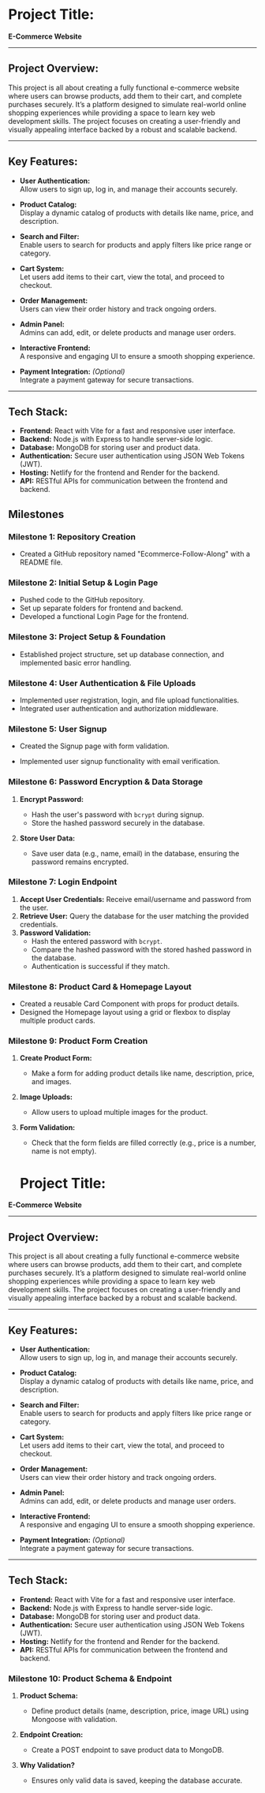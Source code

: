 # Project Title:  
**E-Commerce Website**

---

## Project Overview:  
This project is all about creating a fully functional e-commerce website where users can browse products, add them to their cart, and complete purchases securely. It’s a platform designed to simulate real-world online shopping experiences while providing a space to learn key web development skills. The project focuses on creating a user-friendly and visually appealing interface backed by a robust and scalable backend.

---

## Key Features:  

- **User Authentication:**  
  Allow users to sign up, log in, and manage their accounts securely.  

- **Product Catalog:**  
  Display a dynamic catalog of products with details like name, price, and description.  

- **Search and Filter:**  
  Enable users to search for products and apply filters like price range or category.  

- **Cart System:**  
  Let users add items to their cart, view the total, and proceed to checkout.  

- **Order Management:**  
  Users can view their order history and track ongoing orders.  

- **Admin Panel:**  
  Admins can add, edit, or delete products and manage user orders.  

- **Interactive Frontend:**  
  A responsive and engaging UI to ensure a smooth shopping experience.  

- **Payment Integration:** *(Optional)*  
  Integrate a payment gateway for secure transactions.  

---

## Tech Stack:  

- **Frontend:** React with Vite for a fast and responsive user interface.  
- **Backend:** Node.js with Express to handle server-side logic.  
- **Database:** MongoDB for storing user and product data.  
- **Authentication:** Secure user authentication using JSON Web Tokens (JWT).  
- **Hosting:** Netlify for the frontend and Render for the backend.  
- **API:** RESTful APIs for communication between the frontend and backend.  


## Milestones

### Milestone 1: Repository Creation

* Created a GitHub repository named "Ecommerce-Follow-Along" with a README file.

### Milestone 2: Initial Setup & Login Page

* Pushed code to the GitHub repository.
* Set up separate folders for frontend and backend.
* Developed a functional Login Page for the frontend.

### Milestone 3: Project Setup & Foundation

* Established project structure, set up database connection, and implemented basic error handling.

### Milestone 4: User Authentication & File Uploads

* Implemented user registration, login, and file upload functionalities.
* Integrated user authentication and authorization middleware.

### Milestone 5: User Signup

* Created the Signup page with form validation.

* Implemented user signup functionality with email verification.


### Milestone 6: Password Encryption & Data Storage

1. **Encrypt Password:**
    * Hash the user's password with `bcrypt` during signup.
    * Store the hashed password securely in the database.

2. **Store User Data:**
    * Save user data (e.g., name, email) in the database, ensuring the password remains encrypted.


### Milestone 7: Login Endpoint

1. **Accept User Credentials:** Receive email/username and password from the user.
2. **Retrieve User:** Query the database for the user matching the provided credentials.
3. **Password Validation:**
    * Hash the entered password with `bcrypt`.
    * Compare the hashed password with the stored hashed password in the database.
    * Authentication is successful if they match.


### Milestone 8: Product Card & Homepage Layout

* Created a reusable Card Component with props for product details.
* Designed the Homepage layout using a grid or flexbox to display multiple product cards.

### Milestone 9: Product Form Creation

1. **Create Product Form:**
   - Make a form for adding product details like name, description, price, and images.

2. **Image Uploads:**
   - Allow users to upload multiple images for the product.

3. **Form Validation:**
   - Check that the form fields are filled correctly (e.g., price is a number, name is not empty).
   

   # Project Title:  
**E-Commerce Website**

---

## Project Overview:  
This project is all about creating a fully functional e-commerce website where users can browse products, add them to their cart, and complete purchases securely. It’s a platform designed to simulate real-world online shopping experiences while providing a space to learn key web development skills. The project focuses on creating a user-friendly and visually appealing interface backed by a robust and scalable backend.

---

## Key Features:  

- **User Authentication:**  
  Allow users to sign up, log in, and manage their accounts securely.  

- **Product Catalog:**  
  Display a dynamic catalog of products with details like name, price, and description.  

- **Search and Filter:**  
  Enable users to search for products and apply filters like price range or category.  

- **Cart System:**  
  Let users add items to their cart, view the total, and proceed to checkout.  

- **Order Management:**  
  Users can view their order history and track ongoing orders.  

- **Admin Panel:**  
  Admins can add, edit, or delete products and manage user orders.  

- **Interactive Frontend:**  
  A responsive and engaging UI to ensure a smooth shopping experience.  

- **Payment Integration:** *(Optional)*  
  Integrate a payment gateway for secure transactions.  

---

## Tech Stack:  

- **Frontend:** React with Vite for a fast and responsive user interface.  
- **Backend:** Node.js with Express to handle server-side logic.  
- **Database:** MongoDB for storing user and product data.  
- **Authentication:** Secure user authentication using JSON Web Tokens (JWT).  
- **Hosting:** Netlify for the frontend and Render for the backend.  
- **API:** RESTful APIs for communication between the frontend and backend.  



### Milestone 10: Product Schema & Endpoint

1. **Product Schema:**
   - Define product details (name, description, price, image URL) using Mongoose with validation.

2. **Endpoint Creation:**
   - Create a POST endpoint to save product data to MongoDB.

3. **Why Validation?**
   - Ensures only valid data is saved, keeping the database accurate.
